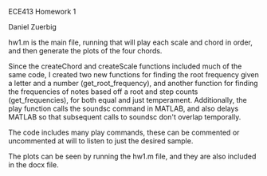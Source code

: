 ECE413 
Homework 1

Daniel Zuerbig

hw1.m is the main file, running that will play each scale and chord in order, and then generate the plots of the four chords. 

Since the createChord and createScale functions included much of the same code, I created two new functions for finding the root frequency given a letter and a number (get_root_frequency), and another function for finding the frequencies of notes based off a root and step counts (get_frequencies), for both equal and just temperament. Additionally, the play function calls the soundsc command in MATLAB, and also delays MATLAB so that subsequent calls to soundsc don't overlap temporally. 

The code includes many play commands, these can be commented or uncommented at will to listen to just the desired sample. 

The plots can be seen by running the hw1.m file, and they are also included in the docx file.